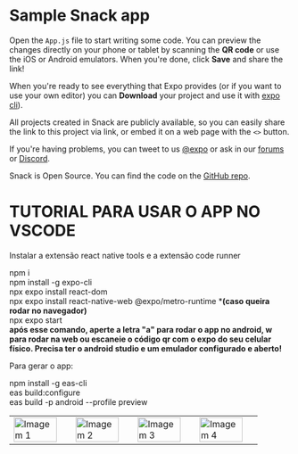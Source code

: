 # Sample Snack app

Open the `App.js` file to start writing some code. You can preview the changes directly on your phone or tablet by scanning the **QR code** or use the iOS or Android emulators. When you're done, click **Save** and share the link!

When you're ready to see everything that Expo provides (or if you want to use your own editor) you can **Download** your project and use it with [expo cli](https://docs.expo.dev/get-started/installation/#expo-cli)).

All projects created in Snack are publicly available, so you can easily share the link to this project via link, or embed it on a web page with the `<>` button.

If you're having problems, you can tweet to us [@expo](https://twitter.com/expo) or ask in our [forums](https://forums.expo.dev/c/expo-dev-tools/61) or [Discord](https://chat.expo.dev/).

Snack is Open Source. You can find the code on the [GitHub repo](https://github.com/expo/snack).

# TUTORIAL PARA USAR O APP NO VSCODE
Instalar a extensão react native tools e a extensão code runner

npm i  
npm install -g expo-cli   
npx expo install react-dom  
npx expo install react-native-web @expo/metro-runtime ***(caso queira rodar no navegador)**  
npx expo start  
**após esse comando, aperte a letra "a" para rodar o app no android, w para rodar na web ou escaneie o código qr com o expo do seu celular físico. Precisa ter o android studio e um emulador configurado e aberto!**

Para gerar o app:  
  
npm install -g eas-cli  
eas build:configure  
eas build -p android --profile preview  


  <table align="center">
  <tr>
    <td><img src="https://github.com/user-attachments/assets/f286c4a1-d4b0-4dc3-9c18-50d67f1708de" width="90%" alt="Imagem 1"></td>
    <td><img src="https://github.com/user-attachments/assets/2888ec34-12d8-46c4-be7e-a349f02a4da6" width="90%" alt="Imagem 2"></td>  
    <td><img src="https://github.com/user-attachments/assets/0e70e272-7a1e-4c25-b2a9-277a8019465b" width="90%" alt="Imagem 3"></td>
    <td><img src="https://github.com/user-attachments/assets/e6615247-8af2-4ec7-b056-57162ecd4b59" width="90%" alt="Imagem 4"></td>
  </tr>
</table>











